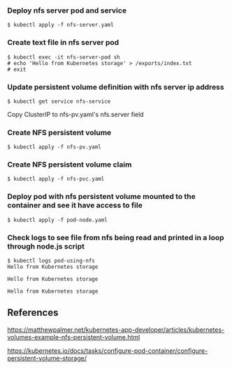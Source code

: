 ### Deploy nfs server pod and service
```
$ kubectl apply -f nfs-server.yaml
```

### Create text file in nfs server pod
```
$ kubectl exec -it nfs-server-pod sh
# echo 'Hello from Kubernetes storage' > /exports/index.txt
# exit
```

### Update persistent volume definition with nfs server ip address
```
$ kubectl get service nfs-service
```
Copy ClusterIP to nfs-pv.yaml's nfs.server field

### Create NFS persistent volume
```
$ kubectl apply -f nfs-pv.yaml
```

### Create NFS persistent volume claim
```
$ kubectl apply -f nfs-pvc.yaml
```

### Deploy pod with nfs persistent volume mounted to the container and see it have access to file
```
$ kubectl apply -f pod-node.yaml
```

### Check logs to see file from nfs being read and printed in a loop through node.js script
```
$ kubectl logs pod-using-nfs
Hello from Kubernetes storage

Hello from Kubernetes storage

Hello from Kubernetes storage
```

## References
https://matthewpalmer.net/kubernetes-app-developer/articles/kubernetes-volumes-example-nfs-persistent-volume.html

https://kubernetes.io/docs/tasks/configure-pod-container/configure-persistent-volume-storage/
